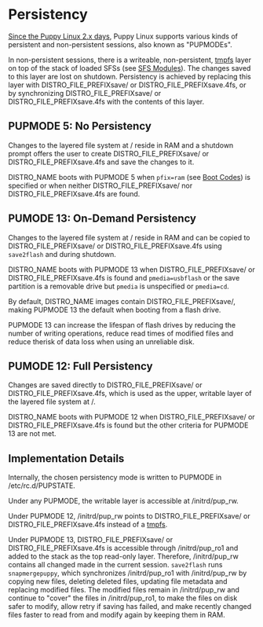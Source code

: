 # Persistency

[Since the Puppy Linux 2.x days](https://bkhome.org/archive/puppylinux/development/howpuppyworks.html), Puppy Linux supports various kinds of persistent and non-persistent sessions, also known as "PUPMODEs".

In non-persistent sessions, there is a writeable, non-persistent, [tmpfs](https://www.kernel.org/doc/html/latest/filesystems/tmpfs.html) layer on top of the stack of loaded SFSs (see [SFS Modules](sfs_load.md)). The changes saved to this layer are lost on shutdown. Persistency is achieved by replacing this layer with DISTRO_FILE_PREFIXsave/ or DISTRO_FILE_PREFIXsave.4fs, or by synchronizing DISTRO_FILE_PREFIXsave/ or DISTRO_FILE_PREFIXsave.4fs with the contents of this layer.

## PUPMODE 5: No Persistency

Changes to the layered file system at / reside in RAM and a shutdown prompt offers the user to create DISTRO_FILE_PREFIXsave/ or DISTRO_FILE_PREFIXsave.4fs and save the changes to it.

DISTRO_NAME boots with PUPMODE 5 when `pfix=ram` (see [Boot Codes](boot-codes.md)) is specified or when neither DISTRO_FILE_PREFIXsave/ nor DISTRO_FILE_PREFIXsave.4fs are found.

## PUMODE 13: On-Demand Persistency

Changes to the layered file system at / reside in RAM and can be copied to DISTRO_FILE_PREFIXsave/ or DISTRO_FILE_PREFIXsave.4fs using `save2flash` and during shutdown.

DISTRO_NAME boots with PUPMODE 13 when DISTRO_FILE_PREFIXsave/ or DISTRO_FILE_PREFIXsave.4fs is found and `pmedia=usbflash` or the save partition is a removable drive but `pmedia` is unspecified or `pmedia=cd`.

By default, DISTRO_NAME images contain DISTRO_FILE_PREFIXsave/, making PUPMODE 13 the default when booting from a flash drive.

PUPMODE 13 can increase the lifespan of flash drives by reducing the number of writing operations, reduce read times of modified files and reduce therisk of data loss when using an unreliable disk.

## PUMODE 12: Full Persistency

Changes are saved directly to DISTRO_FILE_PREFIXsave/ or DISTRO_FILE_PREFIXsave.4fs, which is used as the upper, writable layer of the layered file system at /.

DISTRO_NAME boots with PUPMODE 12 when DISTRO_FILE_PREFIXsave/ or DISTRO_FILE_PREFIXsave.4fs is found but the other criteria for PUPMODE 13 are not met.

## Implementation Details

Internally, the chosen persistency mode is written to PUPMODE in /etc/rc.d/PUPSTATE.

Under any PUPMODE, the writable layer is accessible at /initrd/pup_rw.

Under PUPMODE 12, /initrd/pup_rw points to DISTRO_FILE_PREFIXsave/ or DISTRO_FILE_PREFIXsave.4fs instead of a [tmpfs](https://www.kernel.org/doc/html/latest/filesystems/tmpfs.html).

Under PUPMODE 13, DISTRO_FILE_PREFIXsave/ or DISTRO_FILE_PREFIXsave.4fs is accessible through /initrd/pup_ro1 and added to the stack as the top read-only layer. Therefore, /initrd/pup_rw contains all changed made in the current session. `save2flash` runs `snapmergepuppy`, which synchronizes /initrd/pup_ro1 with /initrd/pup_rw by copying new files, deleting deleted files, updating file metadata and replacing modified files. The modified files remain in /initrd/pup_rw and continue to "cover" the files in /initrd/pup_ro1, to make the files on disk safer to modify, allow retry if saving has failed, and make recently changed files faster to read from and modify again by keeping them in RAM.

